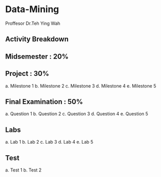 # Data-Mining

Proffesor Dr.Teh Ying Wah

## Activity Breakdown ##

Midsemester : 20%
----------


Project : 30%
----------
a.  Milestone 1
b.  Milestone 2
c.  Milestone 3
d.  Milestone 4
e.  Milestone 5


Final Examination : 50%
----------
a.  Question 1
b.  Question 2
c.  Question 3
d.  Question 4
e.  Question 5


Labs 
----------
a.  Lab 1 
b.  Lab 2
c.  Lab 3
d.  Lab 4
e.  Lab 5


Test
----------
a.  Test 1
b.  Test 2


